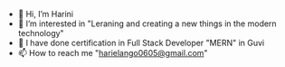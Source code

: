 - 👋 Hi, I’m Harini 
- 👀 I’m interested in "Leraning and creating a new things in the modern technology"
- 🌱 I have done certification in Full Stack Developer "MERN" in Guvi
- 📫 How to reach me "harielango0605@gmail.com"
